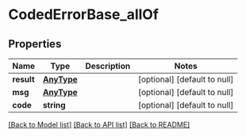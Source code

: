 # CodedErrorBase_allOf

## Properties
Name | Type | Description | Notes
------------ | ------------- | ------------- | -------------
**result** | [**AnyType**](.md) |  | [optional] [default to null]
**msg** | [**AnyType**](.md) |  | [optional] [default to null]
**code** | **string** |  | [optional] [default to null]

[[Back to Model list]](../README.md#documentation-for-models) [[Back to API list]](../README.md#documentation-for-api-endpoints) [[Back to README]](../README.md)


